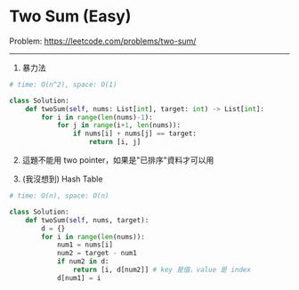 Two Sum (Easy)
===

Problem: https://leetcode.com/problems/two-sum/

---

1. 暴力法
```python
# time: O(n^2), space: O(1)

class Solution:
    def twoSum(self, nums: List[int], target: int) -> List[int]:
        for i in range(len(nums)-1):
            for j in range(i+1, len(nums)):
                if nums[i] + nums[j] == target:
                    return [i, j]
```

2. 這題不能用 two pointer，如果是"已排序"資料才可以用

3. (我沒想到) Hash Table
```python
# time: O(n), space: O(n)

class Solution:
    def twoSum(self, nums, target):
        d = {}
        for i in range(len(nums)):
            num1 = nums[i]
            num2 = target - num1
            if num2 in d:
                return [i, d[num2]] # key 是值，value 是 index
            d[num1] = i 
```
